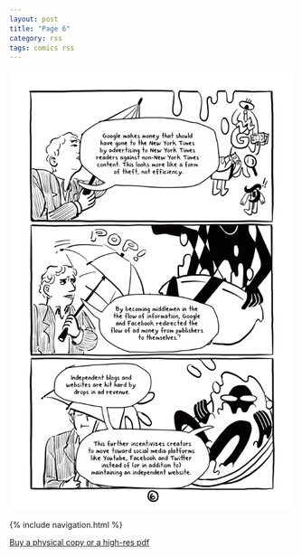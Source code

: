 ```yaml
---
layout: post
title: "Page 6"
category: rss
tags: comics rss
---
```


![Cover](/assets/riprss/7.png)

{% include navigation.html %}

[Buy a physical copy ](https://audmcname.bigcartel.com)[or a high-res pdf](https://audmcname.itch.io)
